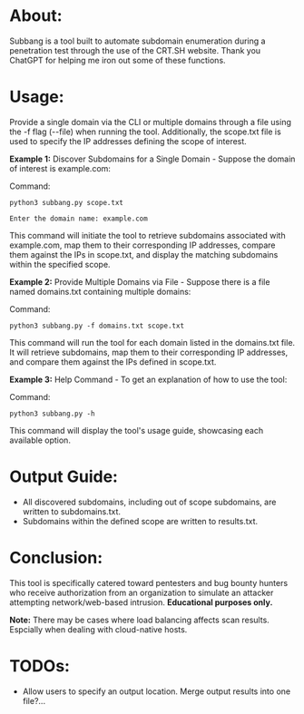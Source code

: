 # About:
Subbang is a tool built to automate subdomain enumeration during a penetration test through the use of the CRT.SH website. Thank you ChatGPT for helping me iron out some of these functions.

# Usage:
Provide a single domain via the CLI or multiple domains through a file using the -f flag (--file) when running the tool.
Additionally, the scope.txt file is used to specify the IP addresses defining the scope of interest.

**Example 1:** Discover Subdomains for a Single Domain
\- Suppose the domain of interest is example.com:

Command:

```
python3 subbang.py scope.txt

Enter the domain name: example.com
```

This command will initiate the tool to retrieve subdomains associated with example.com, map them to their corresponding IP addresses, compare them against the IPs in scope.txt, and display the matching subdomains within the specified scope.

**Example 2:** Provide Multiple Domains via File
\- Suppose there is a file named domains.txt containing multiple domains:

Command:

```python3 subbang.py -f domains.txt scope.txt```

This command will run the tool for each domain listed in the domains.txt file. It will retrieve subdomains, map them to their corresponding IP addresses, and compare them against the IPs defined in scope.txt.

**Example 3:** Help Command
\- To get an explanation of how to use the tool:

Command:

```python3 subbang.py -h```

This command will display the tool's usage guide, showcasing each available option.

# Output Guide:
* All discovered subdomains, including out of scope subdomains, are written to subdomains.txt.
* Subdomains within the defined scope are written to results.txt.

# Conclusion:
This tool is specifically catered toward pentesters and bug bounty hunters who receive authorization from an organization to simulate an attacker attempting network/web-based intrusion.
**Educational purposes only.**

**Note:** There may be cases where load balancing affects scan results. Espcially when dealing with cloud-native hosts.

# TODOs:
* Allow users to specify an output location. Merge output results into one file?...
